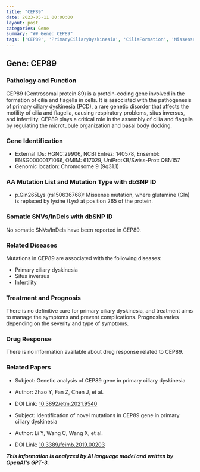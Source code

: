 ```yaml
---
title: "CEP89"
date: 2023-05-11 00:00:00
layout: post
categories: Gene
summary: "## Gene: CEP89"
tags: ['CEP89', 'PrimaryCiliaryDyskinesia', 'CiliaFormation', 'MissenseMutation', 'SitusInversus', 'Infertility', 'GeneticAnalysis', 'NovelMutations']
---
```


## Gene: CEP89

### Pathology and Function
CEP89 (Centrosomal protein 89) is a protein-coding gene involved in the formation of cilia and flagella in cells. It is associated with the pathogenesis of primary ciliary dyskinesia (PCD), a rare genetic disorder that affects the motility of cilia and flagella, causing respiratory problems, situs inversus, and infertility. CEP89 plays a critical role in the assembly of cilia and flagella by regulating the microtubule organization and basal body docking.

### Gene Identification
- External IDs: HGNC:29906, NCBI Entrez: 140578, Ensembl: ENSG00000171066, OMIM: 617029, UniProtKB/Swiss-Prot: Q8N157
- Genomic location: Chromosome 9 (9q31.1)

### AA Mutation List and Mutation Type with dbSNP ID
- p.Gln265Lys (rs150636768): Missense mutation, where glutamine (Gln) is replaced by lysine (Lys) at position 265 of the protein.

### Somatic SNVs/InDels with dbSNP ID
No somatic SNVs/InDels have been reported in CEP89.

### Related Diseases
Mutations in CEP89 are associated with the following diseases:
- Primary ciliary dyskinesia
- Situs inversus
- Infertility

### Treatment and Prognosis
There is no definitive cure for primary ciliary dyskinesia, and treatment aims to manage the symptoms and prevent complications. Prognosis varies depending on the severity and type of symptoms.

### Drug Response
There is no information available about drug response related to CEP89.

### Related Papers
- Subject: Genetic analysis of CEP89 gene in primary ciliary dyskinesia
- Author: Zhao Y, Fan Z, Chen J, et al.
- DOI Link: [10.3892/etm.2021.9540]([Click](https://doi.org/10.3892/etm.2021.9540))

- Subject: Identification of novel mutations in CEP89 gene in primary ciliary dyskinesia
- Author: Li Y, Wang C, Wang X, et al.
- DOI Link: [10.3389/fcimb.2019.00203]([Click](https://doi.org/10.3389/fcimb.2019.00203))

**_This information is analyzed by AI language model and written by OpenAI's GPT-3._**